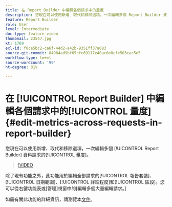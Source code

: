 ```yaml
---
title: 在 Report Builder 中編輯各個請求中的量度
description: 您現在可以使用新增、取代和移除選項，一次編輯多個 Report Builder 資料請求中的量度。
feature: Report Builder
role: User
level: Intermediate
doc-type: feature video
thumbnail: 23547.jpg
kt: 1769
exl-id: f0ce5bc2-ca6f-44d2-a42b-9351ff37a083
source-git-commit: 84984ad9bf65cfc69117e40ac0e0cfe503cac5e5
workflow-type: tm+mt
source-wordcount: '99'
ht-degree: 81%

---
```


# 在 [!UICONTROL Report Builder] 中編輯各個請求中的[!UICONTROL 量度] {#edit-metrics-across-requests-in-report-builder}

您現在可以使用新增、取代和移除選項，一次編輯多個 [!UICONTROL Report Builder] 資料請求的[!UICONTROL 量度]。

>[!VIDEO](https://video.tv.adobe.com/v/23547/?quality=12&learn=on)

除了現有功能之外，此功能用於編輯全部請求的[!UICONTROL 報告套裝]、[!UICONTROL 日期範圍]、[!UICONTROL 詳細程度]和[!UICONTROL 區段]。您可以從右鍵功能表或[管理]視窗中的[編輯多個大量編輯請求。]

如需有關此功能的詳細資訊，請瀏覽本[文件](https://experienceleague.adobe.com/docs/analytics/analyze/report-builder/manage-requests/edit-multiple-metrics.html?lang=zh-Hant)。
